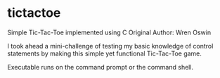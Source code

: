 # tictactoe
Simple Tic-Tac-Toe implemented using C
Original Author: Wren Oswin

I took ahead a mini-challenge of testing my basic knowledge of control statements by making this simple yet functional
Tic-Tac-Toe game. 

Executable runs on the command prompt or the command shell.
